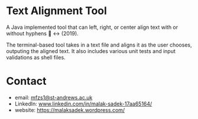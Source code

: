 # Text Alignment Tool
A Java implemented tool that can left, right, or center align text with or without hyphens 📝 ↔ (2019).

The terminal-based tool takes in a text file and aligns it as the user chooses, outputing the aligned text.
It also includes various unit tests and input validations as shell files.

# Contact

* email: mfzs1@st-andrews.ac.uk
* LinkedIn: www.linkedin.com/in/malak-sadek-17aa65164/
* website: https://malaksadek.wordpress.com/
